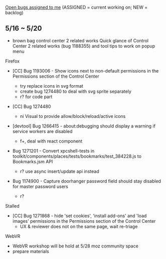 [Open bugs assigned to me](https://bugzilla.mozilla.org/buglist.cgi?quicksearch=assignee%3Agasolin%40mozilla.com) (ASSIGNED = current working on; NEW = backlog)

## 5/16 ~ 5/20

- brown bag control center 2 related works
Quick glance of Control Center 2 related works (bug 1188355) and tool tips to work on popup menu

Firefox

- [CC] Bug 1193006 - Show icons next to non-default permissions in the Permissions section of the Control Center
  - try replace icons in svg format
  - create bug 1274480 to deal with svg sprite separately
  - r? for code part

- [CC] Bug 1274480
  - ni Visual to provide allow/block/reload/active icons

- [devtool] Bug 1266415 - about:debugging should display a warning if service workers are disabled
  - f+, deal with react component

- Bug 1271201 - Convert xpcshell-tests in toolkit/components/places/tests/bookmarks/test_384228.js to Bookmarks.jsm API
  - r? use async insert/update api instead

- Bug 1174900 - Capture doorhanger password field should stay disabled for master password users
  - r?

Stalled

- [CC] Bug 1271868 - hide 'set cookies', 'install add-ons' and 'load images' permissions in the Permissions section of the Control Center
  - UX & reviewer does not on the same page, wait re-triage


WebVR

- WebVR workshop will be hold at 5/28 moz community space
- prepare materials
